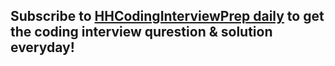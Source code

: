 <h2>
  Subscribe to <a href="https://hhcodinginterviewprep.substack.com">HHCodingInterviewPrep daily</a> to get the coding interview qurestion & solution everyday!
</h2>
